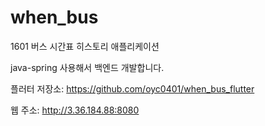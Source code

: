 # when_bus
1601 버스 시간표 히스토리 애플리케이션

java-spring 사용해서 백엔드 개발합니다.

플러터 저장소: https://github.com/oyc0401/when_bus_flutter

웹 주소: http://3.36.184.88:8080
